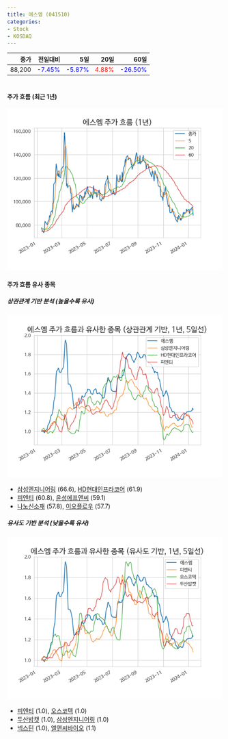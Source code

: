 ```yaml
---
title: 에스엠 (041510)
categories:
- Stock
- KOSDAQ
---
```


|종가|전일대비|5일|20일|60일|
|---:|-------:|--:|---:|---:|
|88,200|<span style="color: blue">-7.45%</span>|<span style="color: blue">-5.87%</span>|<span style="color: red">4.88%</span>|<span style="color: blue">-26.50%</span>|

<!-- more -->
#
#### 주가 흐름 (최근 1년)
![041510](/assets/images/stock/041510.png)


#### 주가 흐름 유사 종목


##### 상관관계 기반 분석 (높을수록 유사)
![041510](/assets/images/stock/041510_corr.png)
- [삼성엔지니어링](/028050/) (66.6), [HD현대인프라코어](/042670/) (61.9)
- [피엔티](/137400/) (60.8), [윤성에프앤씨](/372170/) (59.1)
- [나노신소재](/121600/) (57.8), [이오플로우](/294090/) (57.7)


##### 유사도 기반 분석 (낮을수록 유사)	
![041510](/assets/images/stock/041510_sim.png)
- [피엔티](/137400/) (1.0), [오스코텍](/039200/) (1.0)
- [두산밥캣](/241560/) (1.0), [삼성엔지니어링](/028050/) (1.0)
- [넥스틴](/348210/) (1.0), [엘앤씨바이오](/290650/) (1.1)